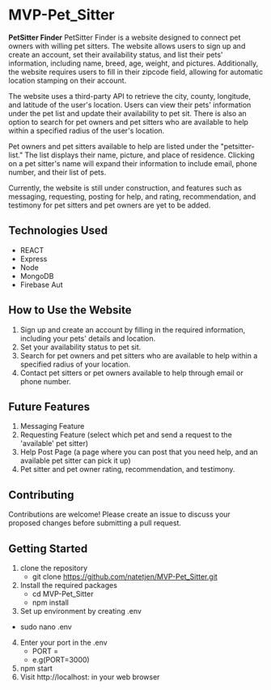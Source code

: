 <link rel="stylesheet" href="https://cdnjs.cloudflare.com/ajax/libs/font-awesome/5.15.3/css/all.min.css" />


# MVP-Pet_Sitter

**PetSitter Finder**
PetSitter Finder is a website designed to connect pet owners with willing pet sitters. The website allows users to sign up and create an account, set their availability status, and list their pets' information, including name, breed, age, weight, and pictures. Additionally, the website requires users to fill in their zipcode field, allowing for automatic location stamping on their account.

The website uses a third-party API to retrieve the city, county, longitude, and latitude of the user's location. Users can view their pets' information under the pet list and update their availability to pet sit. There is also an option to search for pet owners and pet sitters who are available to help within a specified radius of the user's location.

Pet owners and pet sitters available to help are listed under the "petsitter-list." The list displays their name, picture, and place of residence. Clicking on a pet sitter's name will expand their information to include email, phone number, and their list of pets.

Currently, the website is still under construction, and features such as messaging, requesting, posting for help, and rating, recommendation, and testimony for pet sitters and pet owners are yet to be added.

## **Technologies Used**
- REACT <i class="fab fa-react"></i>
- Express
- Node
- MongoDB
- Firebase Aut

## **How to Use the Website**
1. Sign up and create an account by filling in the required information, including your pets' details and location.
2. Set your availability status to pet sit.
3. Search for pet owners and pet sitters who are available to help within a specified radius of your location.
4. Contact pet sitters or pet owners available to help through email or phone number.

## **Future Features**
1. Messaging Feature
2. Requesting Feature (select which pet and send a request to the 'available' pet sitter)
3. Help Post Page (a page where you can post that you need help, and an available pet sitter can pick it up)
4. Pet sitter and pet owner rating, recommendation, and testimony.

## **Contributing**
Contributions are welcome! Please create an issue to discuss your proposed changes before submitting a pull request.

## **Getting Started**
1. clone the repository
   - git clone https://github.com/natetjen/MVP-Pet_Sitter.git
2. Install the required packages
   - cd MVP-Pet_Sitter
   - npm install
3. Set up environment by creating .env
  - sudo nano .env
4. Enter your port in the .env
   - PORT = <whatever port you want>
   - e.g(PORT=3000)
5. npm start
6. Visit http://localhost:<whatever port you enter> in your web browser
